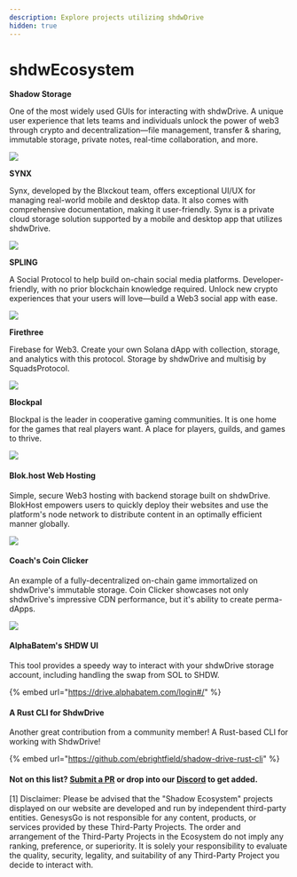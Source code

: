 ```yaml
---
description: Explore projects utilizing shdwDrive
hidden: true
---
```


# shdwEcosystem

**Shadow Storage**

One of the most widely used GUIs for interacting with shdwDrive. A unique user experience that lets teams and individuals unlock the power of web3 through crypto and decentralization—file management, transfer & sharing, immutable storage, private notes, real-time collaboration, and more.

[![](../.gitbook/assets/shadow\_storage.png)](https://shadow.storage/)

**SYNX**

Synx, developed by the Blxckout team, offers exceptional UI/UX for managing real-world mobile and desktop data. It also comes with comprehensive documentation, making it user-friendly. Synx is a private cloud storage solution supported by a mobile and desktop app that utilizes shdwDrive.

[![](../.gitbook/assets/synx.png)](https://twitter.com/synx\_xyz)

**SPLING**

A Social Protocol to help build on-chain social media platforms. Developer-friendly, with no prior blockchain knowledge required. Unlock new crypto experiences that your users will love—build a Web3 social app with ease.

[![](../.gitbook/assets/spling-feature.png)](https://twitter.com/Spling\_Labs)

**Firethree**

Firebase for Web3. Create your own Solana dApp with collection, storage, and analytics with this protocol. Storage by shdwDrive and multisig by SquadsProtocol.

[![](../.gitbook/assets/firethree.png)](https://www.firethree.xyz/)

**Blockpal**

Blockpal is the leader in cooperative gaming communities. It is one home for the games that real players want. A place for players, guilds, and games to thrive.

[![](../.gitbook/assets/blockpal.png)](https://blockpal.gg/)

#### **Blok.host Web Hosting**

Simple, secure Web3 hosting with backend storage built on shdwDrive. BlokHost empowers users to quickly deploy their websites and use the platform's node network to distribute content in an optimally efficient manner globally.

[![](<../.gitbook/assets/blockhost (1).png>)](https://blok.host/)

#### **Coach's Coin Clicker**

An example of a fully-decentralized on-chain game immortalized on shdwDrive's immutable storage. Coin Clicker showcases not only shdwDrive's impressive CDN performance, but it's ability to create perma-dApps.

[![](../.gitbook/assets/coach-coin-clicker.png)](https://shdw-drive.genesysgo.net/5WRCJEgy7c1Wy3ewWdfJcAePMCaUq4asyuP8sRgTQZYq/index.html)

#### **AlphaBatem's SHDW UI**

This tool provides a speedy way to interact with your shdwDrive storage account, including handling the swap from SOL to SHDW.

{% embed url="https://drive.alphabatem.com/login#/" %}

#### **A Rust CLI for ShdwDrive**

Another great contribution from a community member! A Rust-based CLI for working with ShdwDrive!

{% embed url="https://github.com/ebrightfield/shadow-drive-rust-cli" %}

#### **Not on this list?** [**Submit a PR**](https://github.com/GenesysGo/docs-shadow-cloud) **or drop into our** [**Discord**](https://discord.gg/genesysgo) **to get added.**

\[1] Disclaimer: Please be advised that the "Shadow Ecosystem" projects displayed on our website are developed and run by independent third-party entities. GenesysGo is not responsible for any content, products, or services provided by these Third-Party Projects. The order and arrangement of the Third-Party Projects in the Ecosystem do not imply any ranking, preference, or superiority. It is solely your responsibility to evaluate the quality, security, legality, and suitability of any Third-Party Project you decide to interact with.
